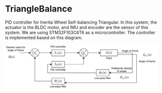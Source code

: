 # TriangleBalance

PID controller for Inertia Wheel Self-balancing Triangular. In this system, the actuator is the BLDC motor, and IMU and encoder are the sensor of this system. 
We are using STM32F103C6T6 as a microcontroller. The controller is implemented based on this diagram.

<img src="Controllerdiagram2.png" alt="Alt text" title="Optional title">

